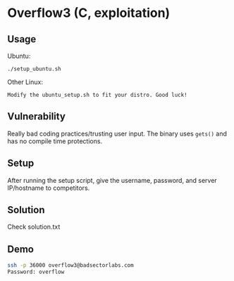 # Overflow3 (C, exploitation)

## Usage

Ubuntu:

~~~
./setup_ubuntu.sh
~~~

Other Linux:

~~~
Modify the ubuntu_setup.sh to fit your distro. Good luck!
~~~

## Vulnerability

Really bad coding practices/trusting user input. The binary uses `gets()` and has no compile time protections.

## Setup

After running the setup script, give the username, password, and server IP/hostname to competitors.

## Solution

Check solution.txt

## Demo

~~~bash
ssh -p 36000 overflow3@badsectorlabs.com
Password: overflow
~~~

